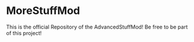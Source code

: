 # MoreStuffMod
This is the official Repository of the AdvancedStuffMod! Be free to be part of this project!
